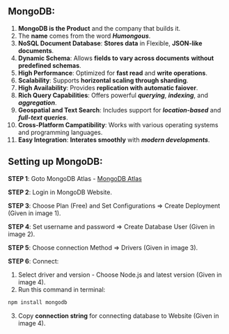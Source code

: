 ## MongoDB:
1. **MongoDB is the Product** and the company that builds it.
2. The **name** comes from the word ***Humongous***.
3. **NoSQL Document Database**: **Stores data** in Flexible, **JSON-like documents**.
4. **Dynamic Schema**: Allows **fields to vary across documents** **without predefined schemas**.
5. **High Performance**: Optimized for **fast read** and **write operations**.
6. **Scalability**: Supports **horizontal scaling through sharding**.
7. **High Availability**: Provides **replication with automatic faiover**.
8. **Rich Query Capabilities**: Offers powerful ***querying***, ***indexing***, and ***aggregation***.
9. **Geospatial and Text Search**: Includes support for ***location-based*** and ***full-text queries***.
10. **Cross-Platform Campatibility**: Works with various operating systems and programming languages.
11. **Easy Integration**: **Interates smoothly** with ***modern developments***.


## Setting up MongoDB:
**STEP 1**: Goto MongoDB Atlas - [MongoDB Atlas](https://www.mongodb.com/products/platform)

**STEP 2**: Login in MongoDB Website.

**STEP 3**: Choose Plan (Free) and Set Configurations => Create Deployment (Given in image 1).

**STEP 4**: Set username and password => Create Database User (Given in image 2).

**STEP 5**: Choose connection Method => Drivers (Given in image 3).

**STEP 6**: Connect:
1. Select driver and version - Choose Node.js and latest version (Given in image 4).
2. Run this command in terminal: 
```bash
npm install mongodb
```
3. Copy **connection string** for connecting database to Website (Given in image 4).